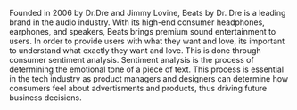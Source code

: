 Founded in 2006 by Dr.Dre and Jimmy Lovine, Beats by Dr. Dre is a leading brand in the audio industry. With its high-end consumer headphones, earphones, and speakers, Beats brings premium sound entertainment to users. In order to provide users with what they want and love, its important to understand what exactly they want and love. This is done through consumer sentiment analysis. Sentiment analysis is the process of determining the emotional tone of a piece of text. This process is essential in the tech industry as product managers and designers can determine how consumers feel about advertisments and products, thus driving future business decisions.
